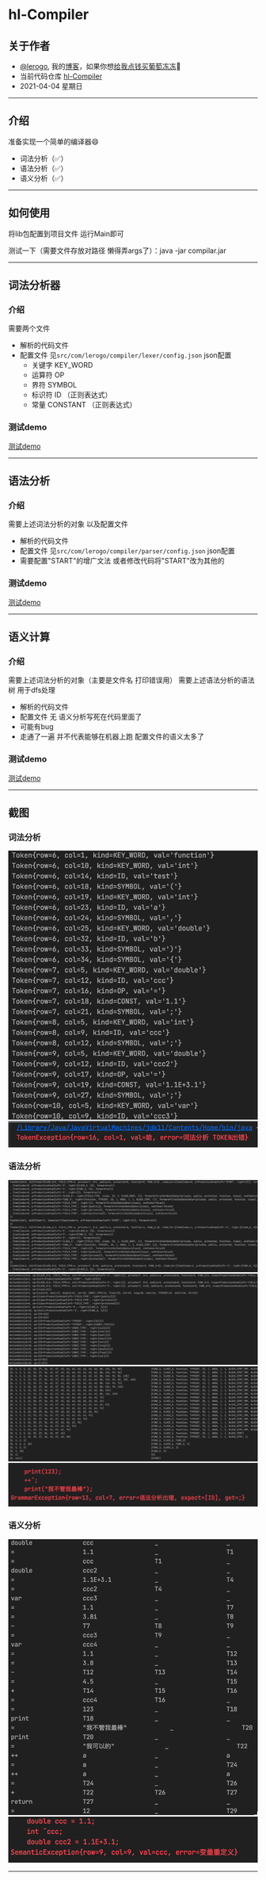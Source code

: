 # hl-Compiler #

## 关于作者 ##
- [@lerogo](https://github.com/lerogo/ "@lerogo"), 我的[博客](https://blog.lerogo.com/)，如果你想[给我点钱买葡萄冻冻](https://pay.lerogo.com/)🤣
- 当前代码仓库 [hl-Compiler](https://github.com/lerogo/hl-compiler)
- 2021-04-04 星期日

---

## 介绍 ##
准备实现一个简单的编译器😄
  - 词法分析（✅）
  - 语法分析（✅）
  - 语义分析（✅）

---

## 如何使用 ##
将lib包配置到项目文件 运行Main即可

测试一下（需要文件存放对路径 懒得弄args了）：java -jar compilar.jar

---

## 词法分析器 ##
### 介绍 ###
需要两个文件
 - 解析的代码文件
 - 配置文件 见`src/com/lerogo/compiler/lexer/config.json` json配置
   - 关键字 KEY_WORD
   - 运算符 OP
   - 界符 SYMBOL
   - 标识符 ID （正则表达式）
   - 常量 CONSTANT （正则表达式）

### 测试demo ###
[测试demo](https://github.com/lerogo/hl-compiler/blob/master/src/com/lerogo/compiler/lexer/README.md "测试demo")

---

## 语法分析 ##
### 介绍 ###
需要上述词法分析的对象 以及配置文件
- 解析的代码文件
- 配置文件 见`src/com/lerogo/compiler/parser/config.json` json配置
- 需要配置"START"的增广文法 或者修改代码将"START"改为其他的

### 测试demo ###
[测试demo](https://github.com/lerogo/hl-compiler/blob/master/src/com/lerogo/compiler/parser/README.md "测试demo")

---

## 语义计算 ##
### 介绍 ###
需要上述词法分析的对象（主要是文件名 打印错误用）
需要上述语法分析的语法树 用于dfs处理
- 解析的代码文件
- 配置文件 无 语义分析写死在代码里面了
- 可能有bug
- 走通了一遍 并不代表能够在机器上跑 配置文件的语义太多了

### 测试demo ###
[测试demo](https://github.com/lerogo/hl-compiler/blob/master/src/com/lerogo/compiler/semantic/README.md "测试demo")

---

## 截图 ##
### 词法分析 ###
![词法分析token](https://github.com/lerogo/hl-compiler/blob/master/screenshot/1.png)
![词法分析出错](https://github.com/lerogo/hl-compiler/blob/master/screenshot/2.png)

### 语法分析 ###
![语法分析项目集族](https://github.com/lerogo/hl-compiler/blob/master/screenshot/3.png)
![语法分析ActionGoto表](https://github.com/lerogo/hl-compiler/blob/master/screenshot/4.png)
![语法分析栈](https://github.com/lerogo/hl-compiler/blob/master/screenshot/5.png)
![语法分析出错](https://github.com/lerogo/hl-compiler/blob/master/screenshot/6.png)

### 语义分析 ###
![语义分析结果](https://github.com/lerogo/hl-compiler/blob/master/screenshot/7.png)
![语义分析出错](https://github.com/lerogo/hl-compiler/blob/master/screenshot/8.png)

---
